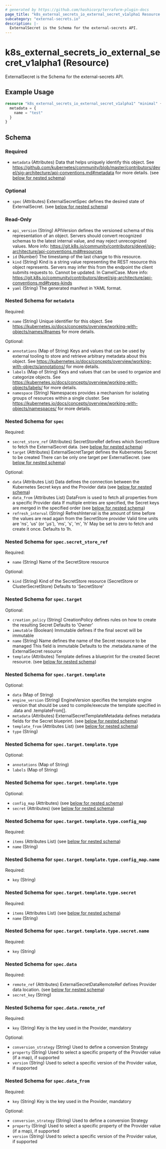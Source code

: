 ```yaml
---
# generated by https://github.com/hashicorp/terraform-plugin-docs
page_title: "k8s_external_secrets_io_external_secret_v1alpha1 Resource - terraform-provider-k8s"
subcategory: "external-secrets.io"
description: |-
  ExternalSecret is the Schema for the external-secrets API.
---
```


# k8s_external_secrets_io_external_secret_v1alpha1 (Resource)

ExternalSecret is the Schema for the external-secrets API.

## Example Usage

```terraform
resource "k8s_external_secrets_io_external_secret_v1alpha1" "minimal" {
  metadata = {
    name = "test"
  }
}
```

<!-- schema generated by tfplugindocs -->
## Schema

### Required

- `metadata` (Attributes) Data that helps uniquely identify this object. See https://github.com/kubernetes/community/blob/master/contributors/devel/sig-architecture/api-conventions.md#metadata for more details. (see [below for nested schema](#nestedatt--metadata))

### Optional

- `spec` (Attributes) ExternalSecretSpec defines the desired state of ExternalSecret. (see [below for nested schema](#nestedatt--spec))

### Read-Only

- `api_version` (String) APIVersion defines the versioned schema of this representation of an object. Servers should convert recognized schemas to the latest internal value, and may reject unrecognized values. More info: https://git.k8s.io/community/contributors/devel/sig-architecture/api-conventions.md#resources
- `id` (Number) The timestamp of the last change to this resource.
- `kind` (String) Kind is a string value representing the REST resource this object represents. Servers may infer this from the endpoint the client submits requests to. Cannot be updated. In CamelCase. More info: https://git.k8s.io/community/contributors/devel/sig-architecture/api-conventions.md#types-kinds
- `yaml` (String) The generated manifest in YAML format.

<a id="nestedatt--metadata"></a>
### Nested Schema for `metadata`

Required:

- `name` (String) Unique identifier for this object. See https://kubernetes.io/docs/concepts/overview/working-with-objects/names/#names for more details.

Optional:

- `annotations` (Map of String) Keys and values that can be used by external tooling to store and retrieve arbitrary metadata about this object. See https://kubernetes.io/docs/concepts/overview/working-with-objects/annotations/ for more details.
- `labels` (Map of String) Keys and values that can be used to organize and categorize objects. See https://kubernetes.io/docs/concepts/overview/working-with-objects/labels/ for more details.
- `namespace` (String) Namespaces provides a mechanism for isolating groups of resources within a single cluster. See https://kubernetes.io/docs/concepts/overview/working-with-objects/namespaces/ for more details.


<a id="nestedatt--spec"></a>
### Nested Schema for `spec`

Required:

- `secret_store_ref` (Attributes) SecretStoreRef defines which SecretStore to fetch the ExternalSecret data. (see [below for nested schema](#nestedatt--spec--secret_store_ref))
- `target` (Attributes) ExternalSecretTarget defines the Kubernetes Secret to be created There can be only one target per ExternalSecret. (see [below for nested schema](#nestedatt--spec--target))

Optional:

- `data` (Attributes List) Data defines the connection between the Kubernetes Secret keys and the Provider data (see [below for nested schema](#nestedatt--spec--data))
- `data_from` (Attributes List) DataFrom is used to fetch all properties from a specific Provider data If multiple entries are specified, the Secret keys are merged in the specified order (see [below for nested schema](#nestedatt--spec--data_from))
- `refresh_interval` (String) RefreshInterval is the amount of time before the values are read again from the SecretStore provider Valid time units are 'ns', 'us' (or 'µs'), 'ms', 's', 'm', 'h' May be set to zero to fetch and create it once. Defaults to 1h.

<a id="nestedatt--spec--secret_store_ref"></a>
### Nested Schema for `spec.secret_store_ref`

Required:

- `name` (String) Name of the SecretStore resource

Optional:

- `kind` (String) Kind of the SecretStore resource (SecretStore or ClusterSecretStore) Defaults to 'SecretStore'


<a id="nestedatt--spec--target"></a>
### Nested Schema for `spec.target`

Optional:

- `creation_policy` (String) CreationPolicy defines rules on how to create the resulting Secret Defaults to 'Owner'
- `immutable` (Boolean) Immutable defines if the final secret will be immutable
- `name` (String) Name defines the name of the Secret resource to be managed This field is immutable Defaults to the .metadata.name of the ExternalSecret resource
- `template` (Attributes) Template defines a blueprint for the created Secret resource. (see [below for nested schema](#nestedatt--spec--target--template))

<a id="nestedatt--spec--target--template"></a>
### Nested Schema for `spec.target.template`

Optional:

- `data` (Map of String)
- `engine_version` (String) EngineVersion specifies the template engine version that should be used to compile/execute the template specified in .data and .templateFrom[].
- `metadata` (Attributes) ExternalSecretTemplateMetadata defines metadata fields for the Secret blueprint. (see [below for nested schema](#nestedatt--spec--target--template--metadata))
- `template_from` (Attributes List) (see [below for nested schema](#nestedatt--spec--target--template--template_from))
- `type` (String)

<a id="nestedatt--spec--target--template--metadata"></a>
### Nested Schema for `spec.target.template.type`

Optional:

- `annotations` (Map of String)
- `labels` (Map of String)


<a id="nestedatt--spec--target--template--template_from"></a>
### Nested Schema for `spec.target.template.type`

Optional:

- `config_map` (Attributes) (see [below for nested schema](#nestedatt--spec--target--template--type--config_map))
- `secret` (Attributes) (see [below for nested schema](#nestedatt--spec--target--template--type--secret))

<a id="nestedatt--spec--target--template--type--config_map"></a>
### Nested Schema for `spec.target.template.type.config_map`

Required:

- `items` (Attributes List) (see [below for nested schema](#nestedatt--spec--target--template--type--config_map--items))
- `name` (String)

<a id="nestedatt--spec--target--template--type--config_map--items"></a>
### Nested Schema for `spec.target.template.type.config_map.name`

Required:

- `key` (String)



<a id="nestedatt--spec--target--template--type--secret"></a>
### Nested Schema for `spec.target.template.type.secret`

Required:

- `items` (Attributes List) (see [below for nested schema](#nestedatt--spec--target--template--type--secret--items))
- `name` (String)

<a id="nestedatt--spec--target--template--type--secret--items"></a>
### Nested Schema for `spec.target.template.type.secret.name`

Required:

- `key` (String)






<a id="nestedatt--spec--data"></a>
### Nested Schema for `spec.data`

Required:

- `remote_ref` (Attributes) ExternalSecretDataRemoteRef defines Provider data location. (see [below for nested schema](#nestedatt--spec--data--remote_ref))
- `secret_key` (String)

<a id="nestedatt--spec--data--remote_ref"></a>
### Nested Schema for `spec.data.remote_ref`

Required:

- `key` (String) Key is the key used in the Provider, mandatory

Optional:

- `conversion_strategy` (String) Used to define a conversion Strategy
- `property` (String) Used to select a specific property of the Provider value (if a map), if supported
- `version` (String) Used to select a specific version of the Provider value, if supported



<a id="nestedatt--spec--data_from"></a>
### Nested Schema for `spec.data_from`

Required:

- `key` (String) Key is the key used in the Provider, mandatory

Optional:

- `conversion_strategy` (String) Used to define a conversion Strategy
- `property` (String) Used to select a specific property of the Provider value (if a map), if supported
- `version` (String) Used to select a specific version of the Provider value, if supported


